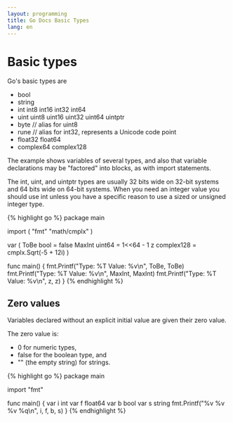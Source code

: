 ```yaml
---
layout: programming
title: Go Docs Basic Types
lang: en
---
```

# Basic types

Go's basic types are

* bool
* string
* int  int8  int16  int32  int64
* uint uint8 uint16 uint32 uint64 uintptr
* byte // alias for uint8
* rune // alias for int32, represents a Unicode code point
* float32 float64
* complex64 complex128

The example shows variables of several types, and also that variable declarations may be "factored" into blocks, as with import statements.

The int, uint, and uintptr types are usually 32 bits wide on 32-bit systems and 64 bits wide on 64-bit systems. When you need an integer value you should use int unless you have a specific reason to use a sized or unsigned integer type.

{% highlight go %}
package main

import (
  "fmt"
  "math/cmplx"
)

var (
  ToBe   bool       = false
  MaxInt uint64     = 1<<64 - 1
  z      complex128 = cmplx.Sqrt(-5 + 12i)
)

func main() {
  fmt.Printf("Type: %T Value: %v\n", ToBe, ToBe)
  fmt.Printf("Type: %T Value: %v\n", MaxInt, MaxInt)
  fmt.Printf("Type: %T Value: %v\n", z, z)
}
{% endhighlight %}

## Zero values

Variables declared without an explicit initial value are given their zero value.

The zero value is:

  * 0 for numeric types,
  * false for the boolean type, and
  * "" (the empty string) for strings.

{% highlight go %}
package main

import "fmt"

func main() {
  var i int
  var f float64
  var b bool
  var s string
    fmt.Printf("%v %v %v %q\n", i, f, b, s)
  }
{% endhighlight %}


